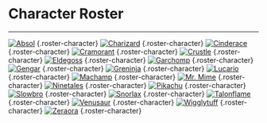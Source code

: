 # Character Roster

-------

[![Absol](https://unite.pokemon.com/images/pokemon/absol/roster/roster-absol.png)](/unite-stadium/character/absol) {.roster-character} 
[![Charizard](https://unite.pokemon.com/images/pokemon/charizard/roster/roster-charizard.png)](/unite-stadium/character/charizard) {.roster-character} 
[![Cinderace](https://unite.pokemon.com/images/pokemon/cinderace/roster/roster-cinderace.png)](/unite-stadium/character/cinderace) {.roster-character} 
[![Cramorant](https://unite.pokemon.com/images/pokemon/cramorant/roster/roster-cramorant.png)](/unite-stadium/character/cramorant) {.roster-character} 
[![Crustle](https://unite.pokemon.com/images/pokemon/crustle/roster/roster-crustle.png)](/unite-stadium/character/crustle) {.roster-character} 
[![Eldegoss](https://unite.pokemon.com/images/pokemon/eldegoss/roster/roster-eldegoss.png)](/unite-stadium/character/eldegoss) {.roster-character} 
[![Garchomp](https://unite.pokemon.com/images/pokemon/garchomp/roster/roster-garchomp.png)](/unite-stadium/character/garchomp) {.roster-character} 
[![Gengar](https://unite.pokemon.com/images/pokemon/gengar/roster/roster-gengar.png)](/unite-stadium/character/gengar) {.roster-character} 
[![Greninja](https://unite.pokemon.com/images/pokemon/greninja/roster/roster-greninja.png)](/unite-stadium/character/greninja) {.roster-character} 
[![Lucario](https://unite.pokemon.com/images/pokemon/lucario/roster/roster-lucario.png)](/unite-stadium/character/lucario) {.roster-character} 
[![Machamp](https://unite.pokemon.com/images/pokemon/machamp/roster/roster-machamp.png)](/unite-stadium/character/machamp) {.roster-character} 
[![Mr. Mime](https://unite.pokemon.com/images/pokemon/mr-mime/roster/roster-mr-mime.png)](/unite-stadium/character/mr_mime) {.roster-character}
[![Ninetales](https://unite.pokemon.com/images/pokemon/alolan-ninetales/roster/roster-alolan-ninetales.png)](/unite-stadium/character/ninetales) {.roster-character} 
[![Pikachu](https://unite.pokemon.com/images/pokemon/pikachu/roster/roster-pikachu.png)](/unite-stadium/character/pikachu) {.roster-character} 
[![Slowbro](https://unite.pokemon.com/images/pokemon/slowbro/roster/roster-slowbro.png)](/unite-stadium/character/slowbro) {.roster-character} 
[![Snorlax](https://unite.pokemon.com/images/pokemon/snorlax/roster/roster-snorlax.png)](/unite-stadium/character/snorlax) {.roster-character} 
[![Talonflame](https://unite.pokemon.com/images/pokemon/talonflame/roster/roster-talonflame.png)](/unite-stadium/character/talonflame) {.roster-character} 
[![Venusaur](https://unite.pokemon.com/images/pokemon/venusaur/roster/roster-venusaur.png)](/unite-stadium/character/venusaur) {.roster-character} 
[![Wigglytuff](https://unite.pokemon.com/images/pokemon/wigglytuff/roster/roster-wigglytuff.png)](/unite-stadium/character/wigglytuff) {.roster-character} 
[![Zeraora](https://unite.pokemon.com/images/pokemon/zeraora/roster/roster-zeraora.png)](/unite-stadium/character/zeraora) {.roster-character} 
